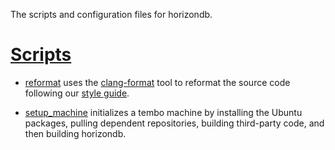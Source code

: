 The scripts and configuration files for horizondb.

# [Scripts](scripts/)

* [reformat](scripts/reformat.sh) uses the [clang-format](https://clang.llvm.org/docs/ClangFormat.html) tool to reformat the source code following our [style guide](../code/.clang-format).

* [setup_machine](scripts/setup_machine.sh) initializes a tembo machine by installing the Ubuntu packages, pulling dependent repositories, building third-party code, and then building horizondb.

